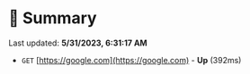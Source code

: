 # 📖 Summary
Last updated: **5/31/2023, 6:31:17 AM**

- `GET` [https://google.com](https://google.com) - **Up** (392ms)
